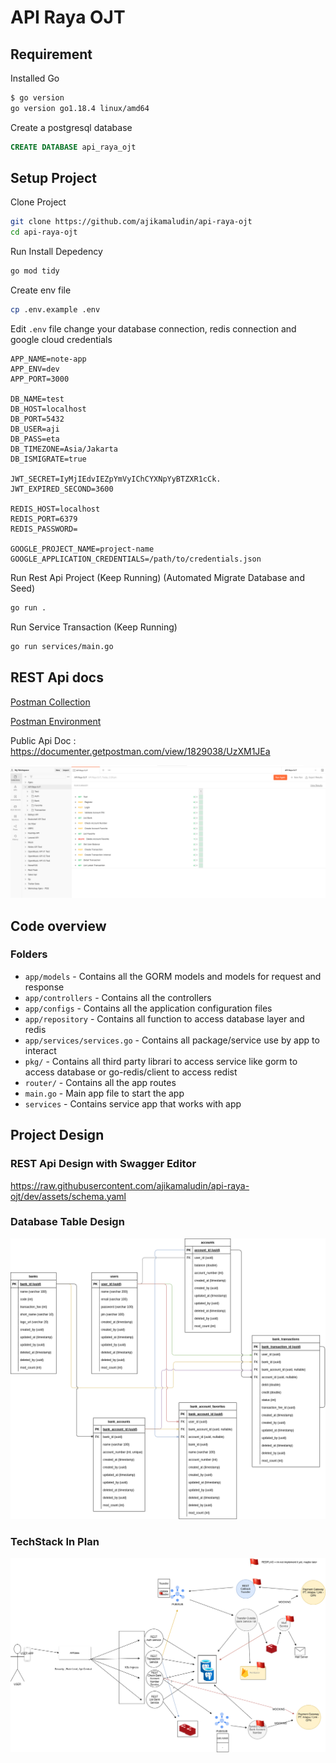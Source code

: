 # API Raya OJT

## Requirement 

Installed Go 
```bash
$ go version
go version go1.18.4 linux/amd64
```

Create a postgresql database
```sql
CREATE DATABASE api_raya_ojt
```

## Setup Project

Clone Project 
```bash
git clone https://github.com/ajikamaludin/api-raya-ojt
cd api-raya-ojt
```

Run Install Depedency
```bash
go mod tidy
```

Create env file
```bash
cp .env.example .env
```

Edit `.env` file change your database connection, redis connection and google cloud credentials 
```
APP_NAME=note-app
APP_ENV=dev
APP_PORT=3000

DB_NAME=test
DB_HOST=localhost
DB_PORT=5432
DB_USER=aji
DB_PASS=eta
DB_TIMEZONE=Asia/Jakarta
DB_ISMIGRATE=true

JWT_SECRET=IyMjIEdvIEZpYmVyIChCYXNpYyBTZXR1cCk.
JWT_EXPIRED_SECOND=3600

REDIS_HOST=localhost
REDIS_PORT=6379
REDIS_PASSWORD=

GOOGLE_PROJECT_NAME=project-name
GOOGLE_APPLICATION_CREDENTIALS=/path/to/credentials.json
```

Run Rest Api Project (Keep Running) (Automated Migrate Database and Seed)
```bash
go run .
```

Run Service Transaction (Keep Running)
```bash
go run services/main.go
```
## REST Api docs
[Postman Collection](https://raw.githubusercontent.com/ajikamaludin/api-raya-ojt/dev/assets/postman/ApiRaya.Postman_collection.json)

[Postman Environment](https://raw.githubusercontent.com/ajikamaludin/api-raya-ojt/dev/assets/postman/ApiRaya.Postman_environment.json)

Public Api Doc : https://documenter.getpostman.com/view/1829038/UzXM1JEa

![run results](https://github.com/ajikamaludin/api-raya-ojt/raw/dev/assets/results.png)
## Code overview

### Folders

- `app/models` - Contains all the GORM models and models for request and response
- `app/controllers` - Contains all the controllers
- `app/configs` - Contains all the application configuration files
- `app/repository` - Contains all function to access database layer and redis 
- `app/services/services.go` - Contains all package/service use by app to interact
- `pkg/` - Contains all third party librari to access service like gorm to access database or go-redis/client to access redist
- `router/` - Contains all the app routes 
- `main.go` - Main app file to start the app
- `services` - Contains service app that works with app

## Project Design

### REST Api Design with Swagger Editor 
https://raw.githubusercontent.com/ajikamaludin/api-raya-ojt/dev/assets/schema.yaml
### Database Table Design
![table structure](https://github.com/ajikamaludin/api-raya-ojt/raw/dev/assets/case1_database.png)
### TechStack In Plan
![tech stack](https://github.com/ajikamaludin/api-raya-ojt/raw/dev/assets/case1_techstack.png)